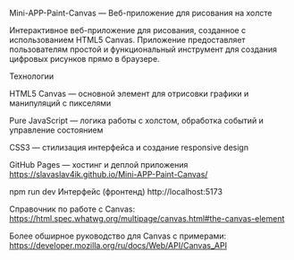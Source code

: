 Mini-APP-Paint-Canvas — Веб-приложение для рисования на холсте

Интерактивное веб-приложение для рисования, созданное с использованием HTML5 Canvas. Приложение предоставляет пользователям простой и функциональный инструмент для создания цифровых рисунков прямо в браузере.


Технологии

HTML5 Canvas — основной элемент для отрисовки графики и манипуляций с пикселями

Pure JavaScript — логика работы с холстом, обработка событий и управление состоянием

CSS3 — стилизация интерфейса и создание responsive design

GitHub Pages — хостинг и деплой приложения https://slavaslav4ik.github.io/Mini-APP-Paint-Canvas/

npm run dev Интерфейс (фронтенд) http://localhost:5173

Справочник по работе с Canvas: https://html.spec.whatwg.org/multipage/canvas.html#the-canvas-element

Более обширное руководство для Canvas с примерами: https://developer.mozilla.org/ru/docs/Web/API/Canvas_API

